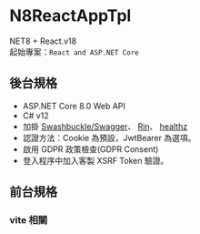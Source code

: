 # N8ReactAppTpl
 NET8 + React.v18   
 起始專案：`React and ASP.NET Core`
 
## 後台規格
* ASP.NET Core 8.0 Web API
* C# v12
* 加掛 [Swashbuckle/Swagger](https://learn.microsoft.com/zh-tw/aspnet/core/tutorials/getting-started-with-swashbuckle?view=aspnetcore-8.0&tabs=visual-studio)、
  [Rin](https://github.com/mayuki/Rin)、
  [healthz](https://learn.microsoft.com/zh-tw/aspnet/core/host-and-deploy/health-checks?view=aspnetcore-8.0)
* 認證方法：Cookie 為預設，JwtBearer 為選項。 
* 啟用 GDPR 政策檢查(GDPR Consent)
* 登入程序中加入客製 XSRF Token 驗證。

## 前台規格


### vite 相關
